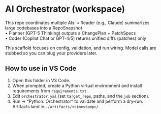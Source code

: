 # AI Orchestrator (workspace)

This repo coordinates multiple AIs:
• Reader (e.g., Claude) summarizes large codebases into a RepoSnapshot  
• Planner (GPT-5 Thinking) outputs a ChangePlan + PatchSpecs  
• Coder (Copilot Chat or GPT-4/5) returns unified diffs (patches) only

This scaffold focuses on config, validation, and run wiring. Model calls are stubbed so you can plug your providers later.

## How to use in VS Code
1. Open this folder in VS Code.
2. When prompted, create a Python virtual environment and install requirements from `requirements.txt`.
3. Edit `orchestrator.yml` (set `target_repo`, paths, and the `job` section).
4. Run → “Python: Orchestrator” to validate and perform a dry-run. Artifacts land in `./artifacts/<timestamp>/`.
